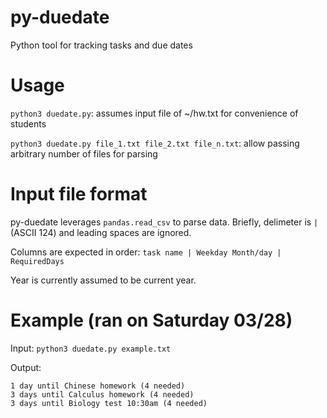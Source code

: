 # py-duedate
Python tool for tracking tasks and due dates

# Usage
`python3 duedate.py`: assumes input file of ~/hw.txt for convenience of students

`python3 duedate.py file_1.txt file_2.txt file_n.txt`: allow passing arbitrary number of files for parsing

# Input file format
py-duedate leverages `pandas.read_csv` to parse data. Briefly, delimeter is `|` (ASCII 124) and leading spaces are ignored.

Columns are expected in order: `task name | Weekday Month/day | RequiredDays`

Year is currently assumed to be current year.

# Example (ran on Saturday 03/28)
Input: `python3 duedate.py example.txt`

Output:
```
1 day until Chinese homework (4 needed)
3 days until Calculus homework (4 needed)
3 days until Biology test 10:30am (4 needed)
```
